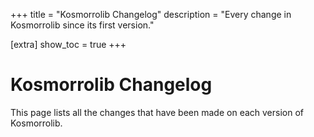 +++
title = "Kosmorrolib Changelog"
description = "Every change in Kosmorrolib since its first version."

[extra]
show_toc = true
+++

# Kosmorrolib Changelog

This page lists all the changes that have been made on each version of Kosmorrolib.

